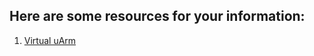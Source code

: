 ##  Here are some resources for your information:
1. [Virtual uArm](https://github.com/shendeguize/DeeCamp-2018-RobotArm/tree/master/Resources/Virtual-uArm)
